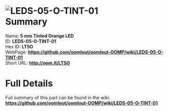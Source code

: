 
![LEDS-05-O-TINT-01](https://github.com/oomlout/oomlout-OOMP/blob/master/parts/LEDS-05-O-TINT-01/LEDS-05-O-TINT-01_420.jpg)   
Summary
=================
  
Name: __5 mm Tinted Orange LED__    
ID: __LEDS-05-O-TINT-01__   
Hex ID: __LT5O__   
WebPage: __https://github.com/oomlout/oomlout-OOMP/wiki/LEDS-05-O-TINT-01__   
Short URL: __http://oom.lt/LT5O__   

Full Details
==========================
Full summary of this part can be found in the wiki:   
__https://github.com/oomlout/oomlout-OOMP/wiki/LEDS-05-O-TINT-01__    

